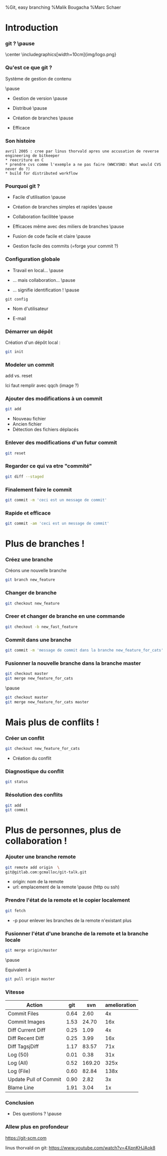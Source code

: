 %Git, easy branching
%Malik Bougacha
%Marc Schaer

# Introduction

### git ?  \pause
\center
\includegraphics[width=10cm]{img/logo.png}

### Qu'est ce que git ?

Système de gestion de contenu

\pause

* Gestion de version
\pause

* Distribué
\pause

* Création de branches
\pause

* Efficace

### Son histoire

    avril 2005 : cree par linus thorvald apres une accusation de reverse engineering de bitkeeper
    * reecriture en C
    * prendre cvs comme l'exemple a ne pas faire (WWCVSND: What would CVS never do ?)
    * build for distributed workflow


### Pourquoi git ?

* Facile d'utilisation
\pause

* Création de branches simples et rapides
\pause

* Collaboration facilitée
\pause

* Efficaces même avec des miliers de branches
\pause

* Fusion de code facile et claire
\pause

* Gestion facile des commits (=forge your commit ?)

### Configuration globale

* Travail en local...
\pause

* ... mais collaboration...
\pause

* ... signifie identification !
\pause

```
git config
```

* Nom d'utilisateur

* E-mail

### Démarrer un dépôt

Création d'un dépôt local :

```sh
git init
```
### Modeler un commit

add vs. reset

Ici faut remplir avec qqch (image ?)

### Ajouter des modifications à un commit

```sh
git add
```

* Nouveau fichier
* Ancien fichier
* Détection des fichiers déplacés

### Enlever des modifications d'un futur commit

```sh
git reset
```

### Regarder ce qui va etre "commité"

```sh
git diff --staged
```

### Finalement faire le commit

```sh
git commit -m 'ceci est un message de commit'
```

### Rapide et efficace

```sh
git commit -am 'ceci est un message de commit'
```

# Plus de branches !

### Créez une branche

Créons une nouvelle branche

```sh 
git branch new_feature
```

### Changer de branche

```sh 
git checkout new_feature
```

### Creer et changer de branche en une commande

```sh
git checkout -b new_fast_feature
```

### Commit dans une branche

```sh 
git commit -m 'message de commit dans la branche new_feature_for_cats'
```

### Fusionner la nouvelle branche dans la branche master

```sh 
git checkout master
git merge new_feature_for_cats
```

\pause

```sh 
git checkout master
git merge new_feature_for_cats master
```

# Mais plus de conflits !

### Créer un conflit

```sh 
git checkout new_feature_for_cats
```

* Création du conflit

### Diagnostique du conflit

```sh 
git status
```

### Résolution des conflits

```sh 
git add
git commit
```

# Plus de personnes, plus de collaboration !


### Ajouter une branche remote

```sh 
git remote add origin  \
git@gitlab.com:gcmalloc/git-talk.git
```
* origin: nom de la remote 
* url: emplacement de la remote
\pause
(http ou ssh)

### Prendre l'état de la remote et le copier localement

```sh 
git fetch 
```

* -p pour enlever les branches de la remote n'existant plus

### Fusionner l'état d'une branche de la remote et la branche locale

```sh 
git merge origin/master
```

\pause 

Equivalent à

```sh 
git pull origin master
```

### Vitesse 

Action                | git    | svn    | amelioration |
-------               | ------ | ------ | ------       |
Commit Files          | 0.64   | 2.60   | 4x           |
Commit Images         | 1.53   | 24.70  | 16x          |
Diff Current Diff     | 0.25   | 1.09   | 4x           |
Diff Recent Diff      | 0.25   | 3.99   | 16x          |
Diff TagsjDiff        | 1.17   | 83.57  | 71x          |
Log (50)              | 0.01   | 0.38   | 31x          |
Log (All)             | 0.52   | 169.20 | 325x         |
Log (File)            | 0.60   | 82.84  | 138x         |
Update Pull of Commit | 0.90   | 2.82   | 3x           |
Blame Line            | 1.91   | 3.04   | 1x           |


### Conclusion

* Des questions ?
\pause

### Allew plus en profondeur

https://git-scm.com

linus thorvald on git: https://www.youtube.com/watch?v=4XpnKHJAok8

